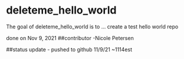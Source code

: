 
# deleteme_hello_world

<!-- badges: start -->
<!-- badges: end -->

The goal of deleteme_hello_world is to ...
create a test hello world repo

done on Nov 9, 2021
##contributor
-Nicole Petersen


##status update - pushed to github 11/9/21 ~1114est